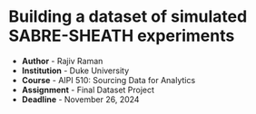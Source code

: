# Building a dataset of simulated SABRE-SHEATH experiments

- **Author** - Rajiv Raman
- **Institution** - Duke University
- **Course** - AIPI 510: Sourcing Data for Analytics
- **Assignment** - Final Dataset Project
- **Deadline** - November 26, 2024
